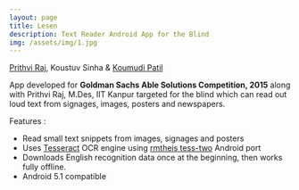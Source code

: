 ```yaml
---
layout: page
title: Lesen
description: Text Reader Android App for the Blind
img: /assets/img/1.jpg
---
```


[Prithvi Raj](https://www.linkedin.com/in/prithvi-raj-906b993a/), Koustuv Sinha & [Koumudi Patil](https://www.iitk.ac.in/new/koumudi-patil)

App developed for **Goldman Sachs Able Solutions Competition, 2015** along with Prithvi Raj, M.Des, IIT Kanpur targeted for the blind which can read out loud text from signages, images, posters and newspapers.

Features :

* Read small text snippets from images, signages and posters
* Uses [Tesseract](https://github.com/tesseract-ocr/tesseract) OCR engine using [rmtheis tess-two](https://github.com/rmtheis/tess-two) Android port
* Downloads English recognition data once at the beginning, then works fully offline.
* Android 5.1 compatible